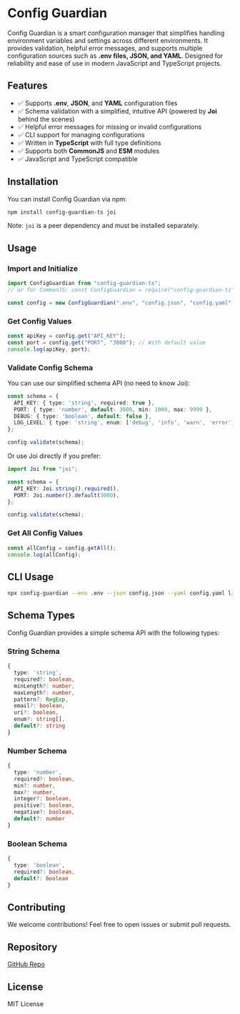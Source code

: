 # Config Guardian

Config Guardian is a smart configuration manager that simplifies handling environment variables and settings across different environments. It provides validation, helpful error messages, and supports multiple configuration sources such as **.env files, JSON, and YAML**. Designed for reliability and ease of use in modern JavaScript and TypeScript projects.

## Features

- ✅ Supports **.env**, **JSON**, and **YAML** configuration files
- ✅ Schema validation with a simplified, intuitive API (powered by **Joi** behind the scenes)
- ✅ Helpful error messages for missing or invalid configurations
- ✅ CLI support for managing configurations
- ✅ Written in **TypeScript** with full type definitions
- ✅ Supports both **CommonJS** and **ESM** modules
- ✅ JavaScript and TypeScript compatible

## Installation

You can install Config Guardian via npm:

```sh
npm install config-guardian-ts joi
```

Note: `joi` is a peer dependency and must be installed separately.

## Usage

### Import and Initialize

```ts
import ConfigGuardian from "config-guardian-ts";
// or for CommonJS: const ConfigGuardian = require("config-guardian-ts").default;

const config = new ConfigGuardian(".env", "config.json", "config.yaml");
```

### Get Config Values

```ts
const apiKey = config.get("API_KEY");
const port = config.get("PORT", "3000"); // With default value
console.log(apiKey, port);
```

### Validate Config Schema

You can use our simplified schema API (no need to know Joi):

```ts
const schema = {
  API_KEY: { type: 'string', required: true },
  PORT: { type: 'number', default: 3000, min: 1000, max: 9999 },
  DEBUG: { type: 'boolean', default: false },
  LOG_LEVEL: { type: 'string', enum: ['debug', 'info', 'warn', 'error'] }
};

config.validate(schema);
```

Or use Joi directly if you prefer:

```ts
import Joi from "joi";

const schema = {
  API_KEY: Joi.string().required(),
  PORT: Joi.number().default(3000),
};

config.validate(schema);
```

### Get All Config Values

```ts
const allConfig = config.getAll();
console.log(allConfig);
```

## CLI Usage

```sh
npx config-guardian --env .env --json config.json --yaml config.yaml list
```

## Schema Types

Config Guardian provides a simple schema API with the following types:

### String Schema

```ts
{
  type: 'string',
  required?: boolean,
  minLength?: number,
  maxLength?: number,
  pattern?: RegExp,
  email?: boolean,
  uri?: boolean,
  enum?: string[],
  default?: string
}
```

### Number Schema

```ts
{
  type: 'number',
  required?: boolean,
  min?: number,
  max?: number,
  integer?: boolean,
  positive?: boolean,
  negative?: boolean,
  default?: number
}
```

### Boolean Schema

```ts
{
  type: 'boolean',
  required?: boolean,
  default?: boolean
}
```

## Contributing

We welcome contributions! Feel free to open issues or submit pull requests.

## Repository

[GitHub Repo](https://github.com/ShedrachJonah11/config-guardian-ts)

## License

MIT License
